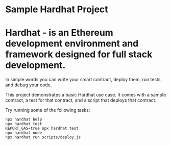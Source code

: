 # Sample Hardhat Project

# Hardhat - is an Ethereum development environment and framework designed for full stack development. 
In simple words you can write your smart contract, deploy them, run tests, and debug your code.

This project demonstrates a basic Hardhat use case. It comes with a sample contract, a test for that contract, and a script that deploys that contract.

Try running some of the following tasks:

```shell
npx hardhat help
npx hardhat test
REPORT_GAS=true npx hardhat test
npx hardhat node
npx hardhat run scripts/deploy.js
```
